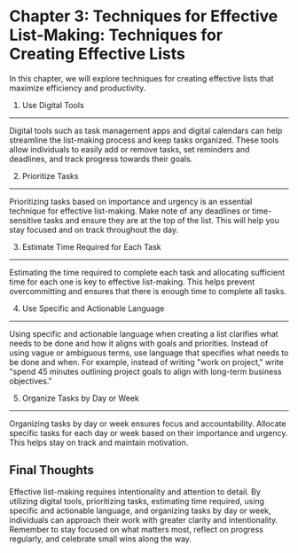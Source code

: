 Chapter 3: Techniques for Effective List-Making: Techniques for Creating Effective Lists
========================================================================================

In this chapter, we will explore techniques for creating effective lists that maximize efficiency and productivity.

1. Use Digital Tools
--------------------

Digital tools such as task management apps and digital calendars can help streamline the list-making process and keep tasks organized. These tools allow individuals to easily add or remove tasks, set reminders and deadlines, and track progress towards their goals.

2. Prioritize Tasks
-------------------

Prioritizing tasks based on importance and urgency is an essential technique for effective list-making. Make note of any deadlines or time-sensitive tasks and ensure they are at the top of the list. This will help you stay focused and on track throughout the day.

3. Estimate Time Required for Each Task
---------------------------------------

Estimating the time required to complete each task and allocating sufficient time for each one is key to effective list-making. This helps prevent overcommitting and ensures that there is enough time to complete all tasks.

4. Use Specific and Actionable Language
---------------------------------------

Using specific and actionable language when creating a list clarifies what needs to be done and how it aligns with goals and priorities. Instead of using vague or ambiguous terms, use language that specifies what needs to be done and when. For example, instead of writing "work on project," write "spend 45 minutes outlining project goals to align with long-term business objectives."

5. Organize Tasks by Day or Week
--------------------------------

Organizing tasks by day or week ensures focus and accountability. Allocate specific tasks for each day or week based on their importance and urgency. This helps stay on track and maintain motivation.

Final Thoughts
--------------

Effective list-making requires intentionality and attention to detail. By utilizing digital tools, prioritizing tasks, estimating time required, using specific and actionable language, and organizing tasks by day or week, individuals can approach their work with greater clarity and intentionality. Remember to stay focused on what matters most, reflect on progress regularly, and celebrate small wins along the way.
